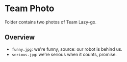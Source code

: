 Team Photo
====

Folder contains two photos of Team Lazy-go.

## Overview

   - `funny.jpg`: we're funny, source: our robot is behind us.
   - `serious.jpg`: we're serious when it counts, promise.
